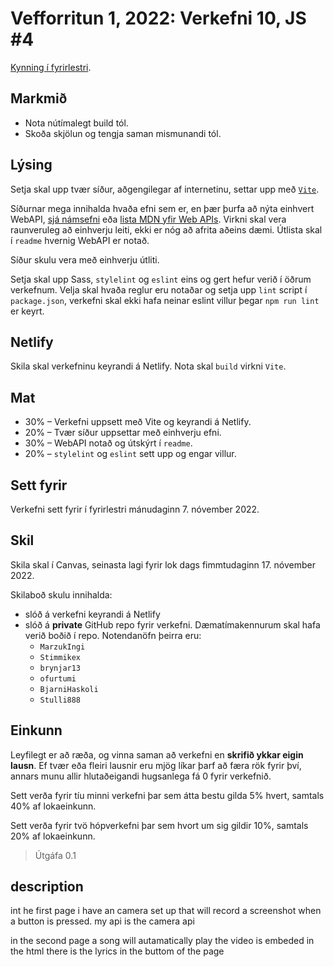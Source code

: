 # Vefforritun 1, 2022: Verkefni 10, JS #4

[Kynning í fyrirlestri](https://youtu.be/).

## Markmið

* Nota nútímalegt build tól.
* Skoða skjölun og tengja saman mismunandi tól.

## Lýsing

Setja skal upp tvær síður, aðgengilegar af internetinu, settar upp með [`Vite`](https://vitejs.dev/).

Síðurnar mega innihalda hvaða efni sem er, en þær þurfa að nýta einhvert WebAPI, [sjá námsefni](https://github.com/vefforritun/vef1-2022/tree/main/namsefni/40.html5) eða [lista MDN yfir Web APIs](https://developer.mozilla.org/en-US/docs/Web/API). Virkni skal vera raunveruleg að einhverju leiti, ekki er nóg að afrita aðeins dæmi. Útlista skal í `readme` hvernig WebAPI er notað.

Síður skulu vera með einhverju útliti.

Setja skal upp Sass, `stylelint` og `eslint` eins og gert hefur verið í öðrum verkefnum. Velja skal hvaða reglur eru notaðar og setja upp `lint` script í `package.json`, verkefni skal ekki hafa neinar eslint villur þegar `npm run lint` er keyrt.

## Netlify

Skila skal verkefninu keyrandi á Netlify. Nota skal `build` virkni `Vite`.

## Mat

* 30% – Verkefni uppsett með Vite og keyrandi á Netlify.
* 20% – Tvær síður uppsettar með einhverju efni.
* 30% – WebAPI notað og útskýrt í `readme`.
* 20% – `stylelint` og `eslint` sett upp og engar villur.

## Sett fyrir

Verkefni sett fyrir í fyrirlestri mánudaginn 7. nóvember 2022.

## Skil

Skila skal í Canvas, seinasta lagi fyrir lok dags fimmtudaginn 17. nóvember 2022.

Skilaboð skulu innihalda:

* slóð á verkefni keyrandi á Netlify
* slóð á **private** GitHub repo fyrir verkefni. Dæmatímakennurum skal hafa verið boðið í repo. Notendanöfn þeirra eru:
  * `MarzukIngi`
  * `Stimmikex`
  * `brynjar13`
  * `ofurtumi`
  * `BjarniHaskoli`
  * `Stulli888`

## Einkunn

Leyfilegt er að ræða, og vinna saman að verkefni en **skrifið ykkar eigin lausn**. Ef tvær eða fleiri lausnir eru mjög líkar þarf að færa rök fyrir því, annars munu allir hlutaðeigandi hugsanlega fá 0 fyrir verkefnið.

Sett verða fyrir tíu minni verkefni þar sem átta bestu gilda 5% hvert, samtals 40% af lokaeinkunn.

Sett verða fyrir tvö hópverkefni þar sem hvort um sig gildir 10%, samtals 20% af lokaeinkunn.

> Útgáfa 0.1



## description
int he first page i have an camera set up that will record a screenshot when a button is pressed. 
my api is the camera api 

in the second page a song will autamatically play 
the video is embeded in the html 
there is the lyrics in the buttom of the page 
